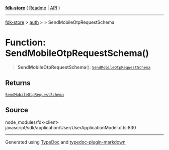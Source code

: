 [**fdk-store**](../../../README.md) ( [Readme](../../../README.md) \| [API](../../../API.md) )

---

[fdk-store](../../../API.md) > [auth](../../README.md) > [<internal>](../README.md) > SendMobileOtpRequestSchema

# Function: SendMobileOtpRequestSchema()

> **SendMobileOtpRequestSchema**(): [`SendMobileOtpRequestSchema`](../type-aliases/type-alias.SendMobileOtpRequestSchema.md)

## Returns

[`SendMobileOtpRequestSchema`](../type-aliases/type-alias.SendMobileOtpRequestSchema.md)

## Source

node_modules/fdk-client-javascript/sdk/application/User/UserApplicationModel.d.ts:830

---

Generated using [TypeDoc](https://typedoc.org/) and [typedoc-plugin-markdown](https://www.npmjs.com/package/typedoc-plugin-markdown)
